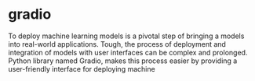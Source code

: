 # gradio
To deploy machine learning models is a pivotal step of bringing a models into real-world applications. Tough, the process of deployment and integration of models with user interfaces can be complex and prolonged. Python library named Gradio, makes this process easier by providing a user-friendly interface for deploying machine 
